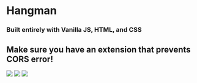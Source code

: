 # Hangman

### Built entirely with Vanilla JS, HTML, and CSS

## Make sure you have an extension that prevents CORS error!

<img src="https://github.com/RobbieProkop/25_vanilla_js_micro_projects/blob/master/hangman/demo.gif" />

<img src="https://github.com/RobbieProkop/25_vanilla_js_micro_projects/blob/master/hangman/hangman.png" />
<img src="https://github.com/RobbieProkop/25_vanilla_js_micro_projects/blob/master/hangman/alert.png" />
